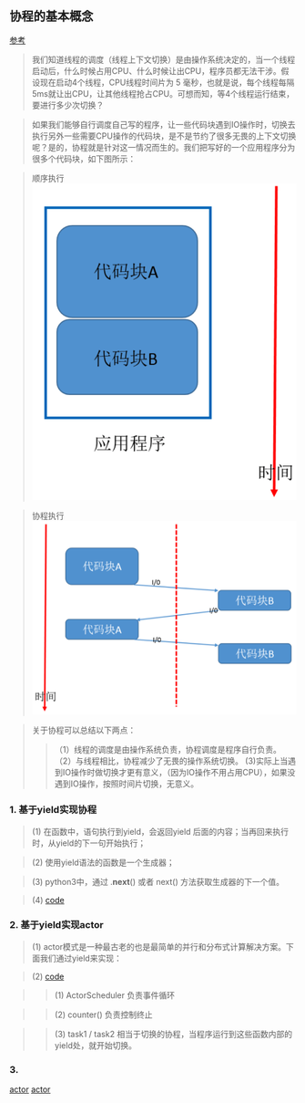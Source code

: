 ## 协程的基本概念
[参考](https://www.cnblogs.com/zingp/p/8678109.html) 

> 我们知道线程的调度（线程上下文切换）是由操作系统决定的，当一个线程启动后，什么时候占用CPU、什么时候让出CPU，程序员都无法干涉。假设现在启动4个线程，CPU线程时间片为 5 毫秒，也就是说，每个线程每隔5ms就让出CPU，让其他线程抢占CPU。可想而知，等4个线程运行结束，要进行多少次切换？

> 如果我们能够自行调度自己写的程序，让一些代码块遇到IO操作时，切换去执行另外一些需要CPU操作的代码块，是不是节约了很多无畏的上下文切换呢？是的，协程就是针对这一情况而生的。我们把写好的一个应用程序分为很多个代码块，如下图所示：

> 顺序执行
![顺序执行](md_pic/顺序执行.png)

> 协程执行
![协程执行](md_pic/协程执行.png)

> 关于协程可以总结以下两点：
>>（1）线程的调度是由操作系统负责，协程调度是程序自行负责。
>>（2）与线程相比，协程减少了无畏的操作系统切换。
>> (3)实际上当遇到IO操作时做切换才更有意义，（因为IO操作不用占用CPU），如果没遇到IO操作，按照时间片切换，无意义。


### 1. 基于yield实现协程
> (1) 在函数中，语句执行到yield，会返回yield 后面的内容；当再回来执行时，从yield的下一句开始执行；

> (2) 使用yield语法的函数是一个生成器；

> (3) python3中，通过 .__next__() 或者 next() 方法获取生成器的下一个值。

> (4) [code](1_基于yield实现协程.py)


### 2. 基于yield实现actor 
> (1) actor模式是一种最古老的也是最简单的并行和分布式计算解决方案。下面我们通过yield来实现：

> (2) [code](2_基于yield实现actor模型.py)

>> (1) ActorScheduler 负责事件循环

>> (2) counter() 负责控制终止

>> (3) task1 / task2 相当于切换的协程，当程序运行到这些函数内部的yield处，就开始切换。


### 3. 
[actor](https://cloud.tencent.com/developer/news/698662)
[actor](https://www.jianshu.com/p/d803e2a7de8e)